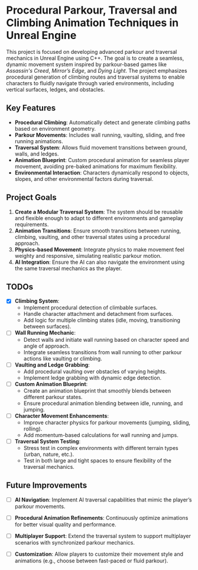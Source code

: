 # Procedural Parkour, Traversal and Climbing Animation Techniques in Unreal Engine

This project is focused on developing advanced parkour and traversal mechanics in Unreal Engine using C++. The goal is to create a seamless, dynamic movement system inspired by parkour-based games like *Assassin's Creed*, *Mirror’s Edge*, and *Dying Light*. The project emphasizes procedural generation of climbing routes and traversal systems to enable characters to fluidly navigate through varied environments, including vertical surfaces, ledges, and obstacles.

## Key Features
- **Procedural Climbing**: Automatically detect and generate climbing paths based on environment geometry.
- **Parkour Movements**: Includes wall running, vaulting, sliding, and free running animations.
- **Traversal System**: Allows fluid movement transitions between ground, walls, and ledges.
- **Animation Blueprint**: Custom procedural animation for seamless player movement, avoiding pre-baked animations for maximum flexibility.
- **Environmental Interaction**: Characters dynamically respond to objects, slopes, and other environmental factors during traversal.
  
## Project Goals
1. **Create a Modular Traversal System**: The system should be reusable and flexible enough to adapt to different environments and gameplay requirements.
2. **Animation Transitions**: Ensure smooth transitions between running, climbing, vaulting, and other traversal states using a procedural approach.
3. **Physics-based Movement**: Integrate physics to make movement feel weighty and responsive, simulating realistic parkour motion.
4. **AI Integration**: Ensure the AI can also navigate the environment using the same traversal mechanics as the player.

## TODOs
- [X] **Climbing System**: 
    - Implement procedural detection of climbable surfaces.
    - Handle character attachment and detachment from surfaces.
    - Add logic for multiple climbing states (idle, moving, transitioning between surfaces).
- [ ] **Wall Running Mechanic**:
    - Detect walls and initiate wall running based on character speed and angle of approach.
    - Integrate seamless transitions from wall running to other parkour actions like vaulting or climbing.
- [ ] **Vaulting and Ledge Grabbing**:
    - Add procedural vaulting over obstacles of varying heights.
    - Implement ledge grabbing with dynamic edge detection.
- [ ] **Custom Animation Blueprint**:
    - Create an animation blueprint that smoothly blends between different parkour states.
    - Ensure procedural animation blending between idle, running, and jumping.
- [ ] **Character Movement Enhancements**:
    - Improve character physics for parkour movements (jumping, sliding, rolling).
    - Add momentum-based calculations for wall running and jumps.
- [ ] **Traversal System Testing**:
    - Stress test in complex environments with different terrain types (urban, nature, etc.).
    - Test in both large and tight spaces to ensure flexibility of the traversal mechanics.
  
## Future Improvements
- [ ] **AI Navigation**: Implement AI traversal capabilities that mimic the player’s parkour movements.
- [ ] **Procedural Animation Refinements**: Continuously optimize animations for better visual quality and performance.
- [ ] **Multiplayer Support**: Extend the traversal system to support multiplayer scenarios with synchronized parkour mechanics.
- [ ] **Customization**: Allow players to customize their movement style and animations (e.g., choose between fast-paced or fluid parkour).



